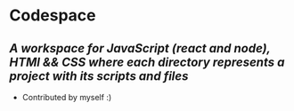 # Codespace
## *A workspace for JavaScript (react and node), HTMl && CSS where each directory represents a project with its scripts and files*
- Contributed by myself :)
